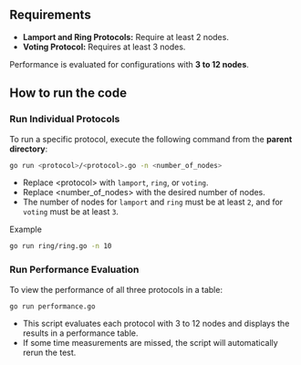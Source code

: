 ## Requirements
- **Lamport and Ring Protocols:** Require at least 2 nodes.
- **Voting Protocol:** Requires at least 3 nodes. 

Performance is evaluated for configurations with **3 to 12 nodes**.

## How to run the code

### Run Individual Protocols
To run a specific protocol, execute the following command from the **parent directory**:
```bash
go run <protocol>/<protocol>.go -n <number_of_nodes>
```
- Replace \<protocol> with `lamport`, `ring`, or `voting`.  
- Replace <number_of_nodes> with the desired number of nodes.  
- The number of nodes for `lamport` and `ring` must be at least `2`, and for `voting` must be at least `3`.

Example  
```bash
go run ring/ring.go -n 10
```

### Run Performance Evaluation
To view the performance of all three protocols in a table:
```bash
go run performance.go
```
- This script evaluates each protocol with 3 to 12 nodes and displays the results in a performance table.  
- If some time measurements are missed, the script will automatically rerun the test.
